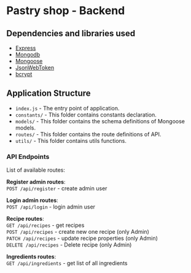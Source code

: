 # Pastry shop - Backend

## Dependencies and libraries used

- [Express](https://expressjs.com/)
- [Mongodb](https://www.mongodb.com)
- [Mongoose](https://www.npmjs.com/package/mongoose)
- [JsonWebToken](https://github.com/auth0/node-jsonwebtoken)
- [bcrypt](hhttps://www.npmjs.com/package/bcrypt)

## Application Structure

- `index.js` - The entry point of application.
- `constants/` - This folder contains constants declaration.
- `models/` - This folder contains the schema definitions of Mongoose models.
- `routes/` - This folder contains the route definitions of API.
- `utils/` - This folder contains utils functions.


### API Endpoints

List of available routes:

**Register admin routes**:\
`POST /api/register` - create admin user

**Login admin routes**:\
`POST /api/login` - login admin user

**Recipe routes**:\
`GET /api/recipes` - get recipes\
`POST /api/recipes` - create new one recipe (only Admin)\
`PATCH /api/recipes` - update recipe properties (only Admin)\
`DELETE /api/recipes` - Delete recipe (only Admin)

**Ingredients routes**:\
`GET /api/ingredients` - get list of all ingredients